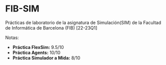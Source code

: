 # FIB-SIM
Prácticas de laboratorio de la asignatura de Simulación(SIM) de la Facultad de Informática de Barcelona (FIB) [22-23Q1]

Notas:
- **Práctica FlexSim:** 9.5/10
- **Práctica Agents:** 10/10
- **Práctica Simulador a Mida:** 8/10
